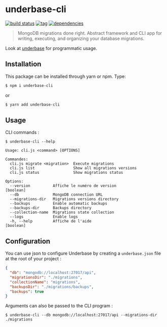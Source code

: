 # underbase-cli

[![build status](https://img.shields.io/travis/sundowndev/underbase-cli/master.svg?style=flat-square)](https://travis-ci.org/sundowndev/underbase-cli)
[![tag](https://img.shields.io/github/tag/sundowndev/underbase-cli.svg?style=flat-square)](https://github.com/sundowndev/underbase-cli/releases)
[![dependencies](https://david-dm.org/sundowndev/underbase-cli/status.svg?style=flat-square)](https://david-dm.org/sundowndev/underbase-cli)

>MongoDB migrations done right. Abstract framework and CLI app for writing, executing, and organizing your database migrations.

Look at [underbase](https://github.com/sundowndev/underbase-cli) for programmatic usage.

## Installation

This package can be installed through yarn or npm. Type:

``` sh
$ npm i underbase-cli
```
or
``` sh
$ yarn add underbase-cli
```

## Usage

CLI commands :

```
$ underbase-cli --help

Usage: cli.js <command> [OPTIONS]

Commandes:
  cli.js migrate <migration>  Execute migrations
  cli.js list                 Show all migrations versions
  cli.js status               Show migrations status

Options:
  --version          Affiche le numéro de version                      [boolean]
  --db               MongoDB connection URL
  --migrations-dir   Migrations versions directory
  --backups          Enable automatic backups
  --backups-dir      Backups directory
  --collection-name  Migrations state collection
  --logs             Enable logs
  -h, --help         Affiche de l'aide                                 [boolean]
```


## Configuration

You can use json to configure Underbase by creating a `underbase.json` file at the root of your project :

```json
{
  "db": "mongodb://localhost:27017/api",
  "migrationsDir": "./migrations",
  "collectionName": "migrations",
  "backupsDir": "./migrations/backups",
  "backups": true
}
```

Arguments can also be passed to the CLI program :

```
$ underbase-cli --db mongodb://localhost:27017/api --migrations-dir ./migrations
```
